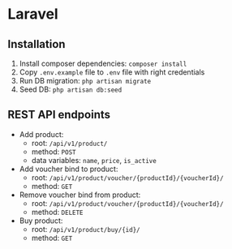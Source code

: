# Laravel

Installation
------------

1. Install composer dependencies: `composer install`
2. Copy `.env.example` file to `.env` file with right credentials
3. Run DB migration: `php artisan migrate`
4. Seed DB: `php artisan db:seed`

REST API endpoints
------------------

- Add product:
    - root: `/api/v1/product/`
    - method: `POST`
    - data variables: `name`, `price`, `is_active`
- Add voucher bind to product:
    - root: `/api/v1/product/voucher/{productId}/{voucherId}/`
    - method: `GET`
- Remove voucher bind from product:
    - root: `/api/v1/product/voucher/{productId}/{voucherId}/`
    - method: `DELETE`
- Buy product:
    - root: `/api/v1/product/buy/{id}/`
    - method: `GET`
